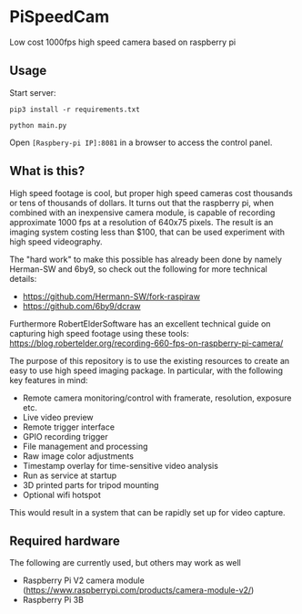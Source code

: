 # PiSpeedCam
Low cost 1000fps high speed camera based on raspberry pi

## Usage
Start server:

`pip3 install -r requirements.txt`

`python main.py`

Open `[Raspbery-pi IP]:8081` in a browser to access the control panel.

## What is this?
High speed footage is cool, but proper high speed cameras cost thousands or tens of thousands of dollars. It turns out that the raspberry pi, when combined with an inexpensive camera module, is capable of recording approximate 1000 fps at a resolution of 640x75 pixels. The result is an imaging system costing less than $100, that can be used experiment with high speed videography.

The "hard work" to make this possible has already been done by namely Herman-SW and 6by9, so check out the following for more technical details: 
* https://github.com/Hermann-SW/fork-raspiraw
* https://github.com/6by9/dcraw

Furthermore RobertElderSoftware has an excellent technical guide on capturing high speed footage using these tools: https://blog.robertelder.org/recording-660-fps-on-raspberry-pi-camera/

The purpose of this repository is to use the existing resources to create an easy to use high speed imaging package. In particular, with the following key features in mind:

* Remote camera monitoring/control with framerate, resolution, exposure etc.
* Live video preview
* Remote trigger interface
* GPIO recording trigger
* File management and processing
* Raw image color adjustments
* Timestamp overlay for time-sensitive video analysis
* Run as service at startup
* 3D printed parts for tripod mounting
* Optional wifi hotspot

This would result in a system that can be rapidly set up for video capture.

## Required hardware
The following are currently used, but others may work as well
* Raspberry Pi V2 camera module (https://www.raspberrypi.com/products/camera-module-v2/)
* Raspberry Pi 3B

